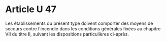 # Article U 47

Les établissements du présent type doivent comporter des moyens de secours contre l'incendie dans les conditions générales fixées au chapitre VII du titre II, suivant les dispositions particulières ci-après.
